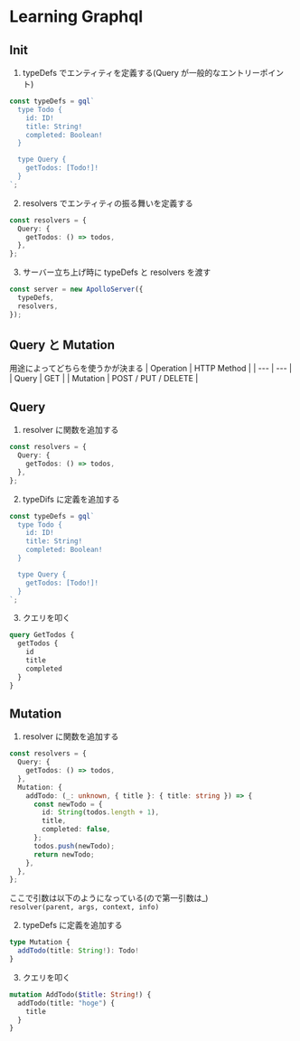 # Learning Graphql

## Init

1. typeDefs でエンティティを定義する(Query が一般的なエントリーポイント)

```typescript
const typeDefs = gql`
  type Todo {
    id: ID!
    title: String!
    completed: Boolean!
  }

  type Query {
    getTodos: [Todo!]!
  }
`;
```

2. resolvers でエンティティの振る舞いを定義する

```typescript
const resolvers = {
  Query: {
    getTodos: () => todos,
  },
};
```

3. サーバー立ち上げ時に typeDefs と resolvers を渡す

```typescript
const server = new ApolloServer({
  typeDefs,
  resolvers,
});
```

## Query と Mutation

用途によってどちらを使うかが決まる
| Operation | HTTP Method |
| --- | --- |
| Query | GET |
| Mutation | POST / PUT / DELETE |

## Query

1. resolver に関数を追加する

```typescript
const resolvers = {
  Query: {
    getTodos: () => todos,
  },
};
```

2. typeDifs に定義を追加する

```typescript
const typeDefs = gql`
  type Todo {
    id: ID!
    title: String!
    completed: Boolean!
  }

  type Query {
    getTodos: [Todo!]!
  }
`;
```

3. クエリを叩く

```graphql
query GetTodos {
  getTodos {
    id
    title
    completed
  }
}
```

## Mutation

1. resolver に関数を追加する

```typescript
const resolvers = {
  Query: {
    getTodos: () => todos,
  },
  Mutation: {
    addTodo: (_: unknown, { title }: { title: string }) => {
      const newTodo = {
        id: String(todos.length + 1),
        title,
        completed: false,
      };
      todos.push(newTodo);
      return newTodo;
    },
  },
};
```

ここで引数は以下のようになっている(ので第一引数は\_)  
`resolver(parent, args, context, info)`

2. typeDefs に定義を追加する

```typescript
type Mutation {
  addTodo(title: String!): Todo!
}
```

3. クエリを叩く

```graphql
mutation AddTodo($title: String!) {
  addTodo(title: "hoge") {
    title
  }
}
```

